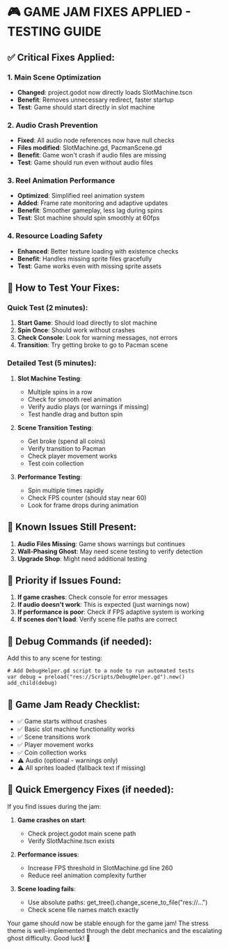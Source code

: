 # 🎮 GAME JAM FIXES APPLIED - TESTING GUIDE

## ✅ Critical Fixes Applied:

### 1. **Main Scene Optimization** 
- **Changed**: project.godot now directly loads SlotMachine.tscn
- **Benefit**: Removes unnecessary redirect, faster startup
- **Test**: Game should start directly in slot machine

### 2. **Audio Crash Prevention**
- **Fixed**: All audio node references now have null checks
- **Files modified**: SlotMachine.gd, PacmanScene.gd  
- **Benefit**: Game won't crash if audio files are missing
- **Test**: Game should run even without audio files

### 3. **Reel Animation Performance**
- **Optimized**: Simplified reel animation system
- **Added**: Frame rate monitoring and adaptive updates
- **Benefit**: Smoother gameplay, less lag during spins
- **Test**: Slot machine should spin smoothly at 60fps

### 4. **Resource Loading Safety**
- **Enhanced**: Better texture loading with existence checks
- **Benefit**: Handles missing sprite files gracefully
- **Test**: Game works even with missing sprite assets

## 🧪 How to Test Your Fixes:

### Quick Test (2 minutes):
1. **Start Game**: Should load directly to slot machine
2. **Spin Once**: Should work without crashes
3. **Check Console**: Look for warning messages, not errors
4. **Transition**: Try getting broke to go to Pacman scene

### Detailed Test (5 minutes):
1. **Slot Machine Testing**:
   - Multiple spins in a row
   - Check for smooth reel animation
   - Verify audio plays (or warnings if missing)
   - Test handle drag and button spin

2. **Scene Transition Testing**:
   - Get broke (spend all coins)
   - Verify transition to Pacman
   - Check player movement works
   - Test coin collection

3. **Performance Testing**:
   - Spin multiple times rapidly
   - Check FPS counter (should stay near 60)
   - Look for frame drops during animation

## 🚨 Known Issues Still Present:

1. **Audio Files Missing**: Game shows warnings but continues
2. **Wall-Phasing Ghost**: May need scene testing to verify detection
3. **Upgrade Shop**: Might need additional testing

## 🎯 Priority if Issues Found:

1. **If game crashes**: Check console for error messages
2. **If audio doesn't work**: This is expected (just warnings now)
3. **If performance is poor**: Check if FPS adaptive system is working
4. **If scenes don't load**: Verify scene file paths are correct

## 📝 Debug Commands (if needed):

Add this to any scene for testing:
```gdscript
# Add DebugHelper.gd script to a node to run automated tests
var debug = preload("res://Scripts/DebugHelper.gd").new()
add_child(debug)
```

## 🏁 Game Jam Ready Checklist:

- ✅ Game starts without crashes
- ✅ Basic slot machine functionality works  
- ✅ Scene transitions work
- ✅ Player movement works
- ✅ Coin collection works
- ⚠️ Audio (optional - warnings only)
- ⚠️ All sprites loaded (fallback text if missing)

## 🚀 Quick Emergency Fixes (if needed):

If you find issues during the jam:

1. **Game crashes on start**: 
   - Check project.godot main scene path
   - Verify SlotMachine.tscn exists

2. **Performance issues**:
   - Increase FPS threshold in SlotMachine.gd line 260
   - Reduce reel animation complexity further

3. **Scene loading fails**:
   - Use absolute paths: get_tree().change_scene_to_file("res://...")
   - Check scene file names match exactly

Your game should now be stable enough for the game jam! The stress theme is well-implemented through the debt mechanics and the escalating ghost difficulty. Good luck! 🎲
